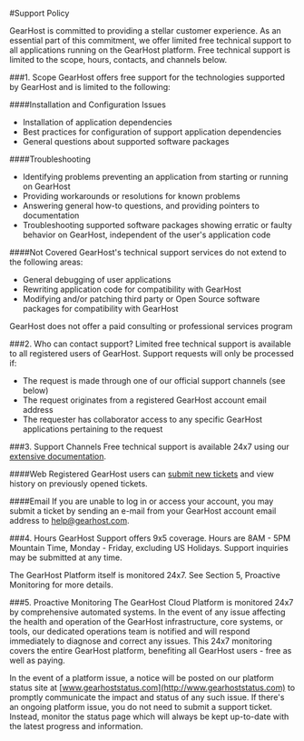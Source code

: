 #Support Policy

GearHost is committed to providing a stellar customer experience. As an essential part of this commitment, we offer limited free technical support to all applications running on the GearHost platform. Free technical support is limited to the scope, hours, contacts, and channels below.

###1. Scope
GearHost offers free support for the technologies supported by GearHost and is limited to the following:

####Installation and Configuration Issues
- Installation of application dependencies
- Best practices for configuration of support application dependencies
- General questions about supported software packages

####Troubleshooting
- Identifying problems preventing an application from starting or running on GearHost
- Providing workarounds or resolutions for known problems
- Answering general how-to questions, and providing pointers to documentation
- Troubleshooting supported software packages showing erratic or faulty behavior on GearHost, independent of the user's application code

####Not Covered
GearHost's technical support services do not extend to the following areas:

- General debugging of user applications
- Rewriting application code for compatibility with GearHost
- Modifying and/or patching third party or Open Source software packages for compatibility with GearHost

GearHost does not offer a paid consulting or professional services program

###2. Who can contact support?
Limited free technical support is available to all registered users of GearHost. Support requests will only be processed if:

- The request is made through one of our official support channels (see below)
- The request originates from a registered GearHost account email address
- The requester has collaborator access to any specific GearHost applications pertaining to the request

###3. Support Channels
Free technical support is available 24x7 using our [extensive documentation](https://www.gearhost.com/documentation).

####Web
Registered GearHost users can [submit new tickets](https://my.gearhost.com/account/login) and view history on previously opened tickets.

####Email
If you are unable to log in or access your account, you may submit a ticket by sending an e-mail from your GearHost account email address to [help@gearhost.com](mailto:help@gearhost.com).

###4. Hours
GearHost Support offers 9x5 coverage. Hours are 8AM - 5PM Mountain Time, Monday - Friday, excluding US Holidays. Support inquiries may be submitted at any time.

The GearHost Platform itself is monitored 24x7. See Section 5, Proactive Monitoring for more details.

###5. Proactive Monitoring
The GearHost Cloud Platform is monitored 24x7 by comprehensive automated systems. In the event of any issue affecting the health and operation of the GearHost infrastructure, core systems, or tools, our dedicated operations team is notified and will respond immediately to diagnose and correct any issues. This 24x7 monitoring covers the entire GearHost platform, benefiting all GearHost users - free as well as paying.

In the event of a platform issue, a notice will be posted on our platform status site at [www.gearhoststatus.com](http://www.gearhoststatus.com) to promptly communicate the impact and status of any such issue. If there's an ongoing platform issue, you do not need to submit a support ticket. Instead, monitor the status page which will always be kept up-to-date with the latest progress and information.